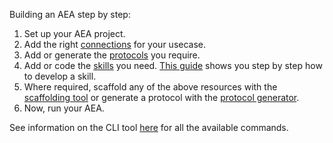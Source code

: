 
Building an AEA step by step:
<ol>
<li>Set up your AEA project.</li>
<li>Add the right <a href="../connection/">connections</a> for your usecase.</li>
<li>Add or generate the <a href="../protocol/">protocols</a> you require.</li>
<li>Add or code the <a href="../skill/">skills</a> you need. <a href="../skill-guide/">This guide</a> shows you step by step how to develop a skill.</li>
<li>Where required, scaffold any of the above resources with the <a href="../scaffolding/">scaffolding tool</a> or generate a protocol with the <a href="../generator/">protocol generator</a>.</li>
<li>Now, run your AEA.</li> 
</ol>

See information on the CLI tool <a href="../cli-how-to/" target=_blank>here</a> for all the available commands.</li>
